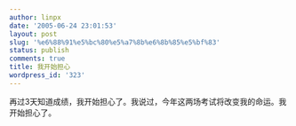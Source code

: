 ```yaml
---
author: linpx
date: '2005-06-24 23:01:53'
layout: post
slug: '%e6%88%91%e5%bc%80%e5%a7%8b%e6%8b%85%e5%bf%83'
status: publish
comments: true
title: 我开始担心
wordpress_id: '323'
---
```


再过3天知道成绩，我开始担心了。我说过，今年这两场考试将改变我的命运。我开始担心了。

